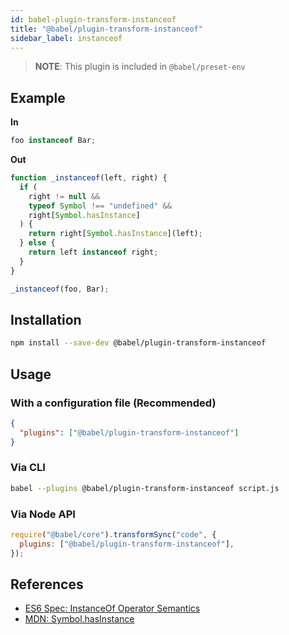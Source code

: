 ```yaml
---
id: babel-plugin-transform-instanceof
title: "@babel/plugin-transform-instanceof"
sidebar_label: instanceof
---
```


> **NOTE**: This plugin is included in `@babel/preset-env`

## Example

**In**

```js title="JavaScript"
foo instanceof Bar;
```

**Out**

```js title="JavaScript"
function _instanceof(left, right) {
  if (
    right != null &&
    typeof Symbol !== "undefined" &&
    right[Symbol.hasInstance]
  ) {
    return right[Symbol.hasInstance](left);
  } else {
    return left instanceof right;
  }
}

_instanceof(foo, Bar);
```

## Installation

```sh title="Shell"
npm install --save-dev @babel/plugin-transform-instanceof
```

## Usage

### With a configuration file (Recommended)

```json title="babel.config.json"
{
  "plugins": ["@babel/plugin-transform-instanceof"]
}
```

### Via CLI

```sh title="Shell"
babel --plugins @babel/plugin-transform-instanceof script.js
```

### Via Node API

```js title="JavaScript"
require("@babel/core").transformSync("code", {
  plugins: ["@babel/plugin-transform-instanceof"],
});
```

## References

- [ES6 Spec: InstanceOf Operator Semantics](https://www.ecma-international.org/ecma-262/6.0/#sec-instanceofoperator)
- [MDN: Symbol.hasInstance](https://developer.mozilla.org/en-US/docs/Web/JavaScript/Reference/Global_Objects/Symbol/hasInstance)
